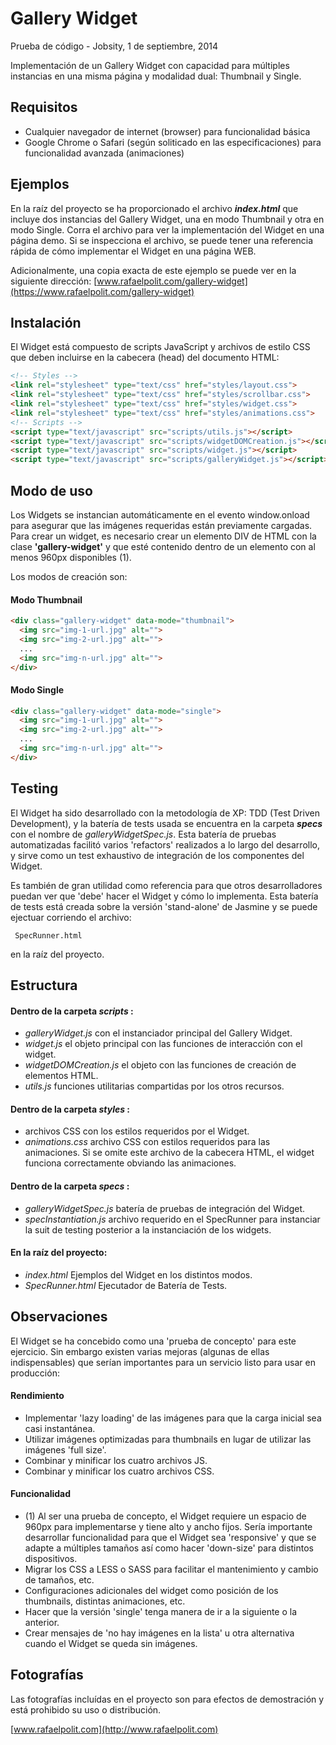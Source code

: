 Gallery Widget
==============

Prueba de código - Jobsity, 1 de septiembre, 2014

Implementación de un Gallery Widget con capacidad para múltiples instancias en una misma página y modalidad dual: Thumbnail y Single.


Requisitos
----------
* Cualquier navegador de internet (browser) para funcionalidad básica
* Google Chrome o Safari (según soliticado en las especificaciones) para funcionalidad avanzada (animaciones)


Ejemplos
--------
En la raíz del proyecto se ha proporcionado el archivo _**index.html**_ que incluye dos instancias del Gallery Widget, una en modo Thumbnail y otra en modo Single.  Corra el archivo para ver la implementación del Widget en una página demo.  Si se inspecciona el archivo, se puede tener una referencia rápida de cómo implementar el Widget en una página WEB.

Adicionalmente, una copia exacta de este ejemplo se puede ver en la siguiente dirección:
[www.rafaelpolit.com/gallery-widget](https://www.rafaelpolit.com/gallery-widget)


Instalación
-----------
El Widget está compuesto de scripts JavaScript y archivos de estilo CSS que deben incluirse en la cabecera (head) del documento HTML:
```html
<!-- Styles -->
<link rel="stylesheet" type="text/css" href="styles/layout.css">
<link rel="stylesheet" type="text/css" href="styles/scrollbar.css">
<link rel="stylesheet" type="text/css" href="styles/widget.css">
<link rel="stylesheet" type="text/css" href="styles/animations.css">
<!-- Scripts -->
<script type="text/javascript" src="scripts/utils.js"></script>
<script type="text/javascript" src="scripts/widgetDOMCreation.js"></script>
<script type="text/javascript" src="scripts/widget.js"></script>
<script type="text/javascript" src="scripts/galleryWidget.js"></script>
```


Modo de uso
-----------
Los Widgets se instancian automáticamente en el evento window.onload para asegurar que las imágenes requeridas están previamente cargadas.  Para crear un widget, es necesario crear un elemento DIV de HTML con la clase **'gallery-widget'** y que esté contenido dentro de un elemento con al menos 960px disponibles (1).

Los modos de creación son:

#### Modo Thumbnail

```html
<div class="gallery-widget" data-mode="thumbnail">
  <img src="img-1-url.jpg" alt="">
  <img src="img-2-url.jpg" alt="">
  ...
  <img src="img-n-url.jpg" alt="">
</div>
```

#### Modo Single

```html
<div class="gallery-widget" data-mode="single">
  <img src="img-1-url.jpg" alt="">
  <img src="img-2-url.jpg" alt="">
  ...
  <img src="img-n-url.jpg" alt="">
</div>
```


Testing
-------
El Widget ha sido desarrollado con la metodología de XP: TDD (Test Driven Development), y la batería de tests usada se encuentra en la carpeta _**specs**_ con el nombre de _galleryWidgetSpec.js_.  Esta batería de pruebas automatizadas facilitó varios 'refactors' realizados a lo largo del desarrollo, y sirve como un test exhaustivo de integración de los componentes del Widget.

Es también de gran utilidad como referencia para que otros desarrolladores puedan ver que 'debe' hacer el Widget y cómo lo implementa.  Esta batería de tests está creada sobre la versión 'stand-alone' de Jasmine y se puede ejectuar corriendo el archivo:

```
 SpecRunner.html
```

en la raíz del proyecto.


Estructura
----------

#### Dentro de la carpeta _scripts_ :
* _galleryWidget.js_ con el instanciador principal del Gallery Widget.
* _widget.js_ el objeto principal con las funciones de interacción con el widget.
* _widgetDOMCreation.js_ el objeto con las funciones de creación de elementos HTML.
* _utils.js_ funciones utilitarias compartidas por los otros recursos.

#### Dentro de la carpeta _styles_ :
* archivos CSS con los estilos requeridos por el Widget.
* _animations.css_ archivo CSS con estilos requeridos para las animaciones. Si se omite este archivo de la cabecera HTML, el widget funciona correctamente obviando las animaciones.

#### Dentro de la carpeta _specs_ :
* _galleryWidgetSpec.js_ batería de pruebas de integración del Widget.
* _specInstantiation.js_ archivo requerido en el SpecRunner para instanciar la suit de testing posterior a la instanciación de los widgets.

#### En la raíz del proyecto:
* _index.html_ Ejemplos del Widget en los distintos modos.
* _SpecRunner.html_ Ejecutador de Batería de Tests.


Observaciones
-------------
El Widget se ha concebido como una 'prueba de concepto' para este ejercicio.  Sin embargo existen varias mejoras (algunas de ellas indispensables) que serían importantes para un servicio listo para usar en producción:

#### Rendimiento
* Implementar 'lazy loading' de las imágenes para que la carga inicial sea casi instantánea.
* Utilizar imágenes optimizadas para thumbnails en lugar de utilizar las imágenes 'full size'.
* Combinar y minificar los cuatro archivos JS.
* Combinar y minificar los cuatro archivos CSS.

#### Funcionalidad
* (1) Al ser una prueba de concepto, el Widget requiere un espacio de 960px para implementarse y tiene alto y ancho fijos.  Sería importante desarrollar funcionalidad para que el Widget sea 'responsive' y que se adapte a múltiples tamaños así como hacer 'down-size' para distintos dispositivos.
* Migrar los CSS a LESS o SASS para facilitar el mantenimiento y cambio de tamaños, etc.
* Configuraciones adicionales del widget como posición de los thumbnails, distintas animaciones, etc.
* Hacer que la versión 'single' tenga manera de ir a la siguiente o la anterior.
* Crear mensajes de 'no hay imágenes en la lista' u otra alternativa cuando el Widget se queda sin imágenes.


Fotografías
-----------
Las fotografías incluídas en el proyecto son para efectos de demostración y está prohibido su uso o distribución.


[www.rafaelpolit.com](http://www.rafaelpolit.com)











